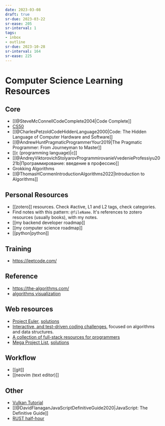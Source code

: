```yaml
---
date: 2023-03-08
draft: true
sr-due: 2023-03-22
sr-ease: 205
sr-interval: 1
tags:
- inbox
- outline
sr-due: 2023-10-28
sr-interval: 164
sr-ease: 225
---
```


# Computer Science Learning Resources

## Core

- [[@SteveMcConnellCodeComplete2004|Code Complete]]
- [CS50](https://www.youtube.com/playlist?list=PLawfWYMUziZqyUL5QDLVbe3j5BKWj42E5)
- [[@CharlesPetzoldCodeHiddenLanguage2000|Code: The Hidden Language of Computer Hardware and Software]]
- [[@AndrewHuntPragmaticProgrammerYour2019|The Pragmatic Programmer: From Journeyman to Master]]
- [[c (programming language)|c]]
- [[@AndreyViktorovichStolyarovProgrammirovanieVvedenieProfessiyu2021b|Программирование: введение в профессию]]
- Grokking Algorithms
- [[@ThomasHCormenIntroductionAlgorithms2022|Introduction to Algorithms]]

## Personal Resources

- [[zotero]] resources. Check #active, L1 and L2 tags, check
  categories.
- Find notes with this pattern: `@fileName`. It's references to zotero resources
  (usually books), with my notes.
- [[my backend developer roadmap]]
- [[my computer science roadmap]]
- [[python|python]]

## Training

- https://leetcode.com/

## Reference

- https://the-algorithms.com/
- [algorithms visualization](https://cmps-people.ok.ubc.ca/ylucet/DS/Algorithms.html)

## Web resources

- [Project Euler](https://projecteuler.net/),
  [solutions](https://www.nayuki.io/page/project-euler-solutions)
- [Interactive, and test-driven coding challenges](https://github.com/donnemartin/interactive-coding-challenges),
  focused on algorithms and data structures.
- [A collection of full-stack resources for programmers](https://github.com/charlax/professional-programming)
- [Mega Project List](https://github.com/karan/Projects),
  [solutions](https://github.com/karan/Projects-Solutions)

## Workflow

- [[git]]
- [[neovim (text editor)]]

## Other

- [Vulkan Tutorial](https://vulkan-tutorial.com/)
- [[@DavidFlanaganJavaScriptDefinitiveGuide2020|JavaScript: The Definitive Guide]]
- [RUST half-hour](https://fasterthanli.me/articles/a-half-hour-to-learn-rust)